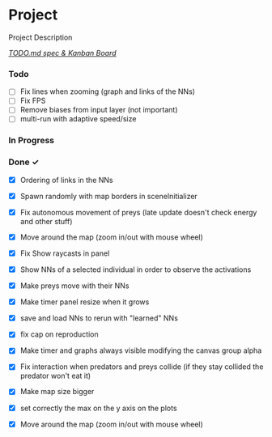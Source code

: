 # Project

Project Description

<em>[TODO.md spec & Kanban Board](https://bit.ly/3fCwKfM)</em>

### Todo

- [ ] Fix lines when zooming (graph and links of the NNs)  
- [ ] Fix FPS  
- [ ] Remove biases from input layer (not important)  
- [ ] multi-run with adaptive speed/size  

### In Progress


### Done ✓

- [x] Ordering of links in the NNs  
- [x] Spawn randomly with map borders in sceneInitializer  
- [x] Fix autonomous movement of preys (late update doesn't check energy and other stuff)  
- [x] Move around the map (zoom in/out with mouse wheel)  
- [x] Fix Show raycasts in panel  
- [x] Show NNs of a selected individual in order to observe the activations  
- [x] Make preys move with their NNs  
- [x] Make timer panel resize when it grows  
- [x] save and load NNs to rerun with "learned" NNs  
- [x] fix cap on reproduction  
- [x] Make timer and graphs always visible modifying the canvas group alpha  
- [x] Fix interaction when predators and preys collide (if they stay collided the predator won't eat it)  
- [x] Make map size bigger  
- [x] set correctly the max on the y axis on the plots  
- [x] Move around the map (zoom in/out with mouse wheel)  

